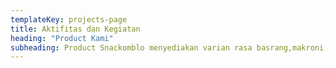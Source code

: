 ```yaml
---
templateKey: projects-page
title: Aktifitas dan Kegiatan
heading: "Product Kami"
subheading: Product Snackomblo menyediakan varian rasa basrang,makroni,lidi-lidian
---
```

